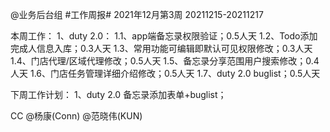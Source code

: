 @业务后台组 #工作周报#
2021年12月第3周 20211215-20211217

本周工作：
1、duty 2.0：
1.1、app端备忘录权限验证；0.5人天
1.2、Todo添加完成人信息入库；0.3人天
1.3、常用功能可编辑即默认可见权限修改；0.3人天
1.4、门店代理/区域代理修改；0.5人天
1.5、备忘录分享范围用户搜索修改；0.4人天
1.6、门店任务管理详细介绍修改；0.5人天
1.7、duty 2.0 buglist；0.5人天

下周工作计划：
1、duty 2.0 备忘录添加表单+buglist；

CC @杨康(Conn) @范晓伟(KUN)